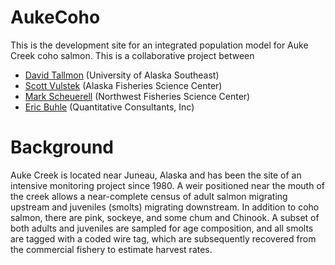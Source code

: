 # AukeCoho

This is the development site for an integrated population model for Auke Creek coho salmon. This is a collaborative project between

* [David Tallmon](http://www.uas.alaska.edu/dir/datallmon.html) (University of Alaska Southeast)
* [Scott Vulstek](https://www.researchgate.net/profile/Scott_Vulstek) (Alaska Fisheries Science Center)
* [Mark Scheuerell](https://faculty.washington.edu/scheuerl/) (Northwest Fisheries Science Center)
* [Eric Buhle](mailto:eric.buhle@noaa.gov) (Quantitative Consultants, Inc)

# Background

Auke Creek is located near Juneau, Alaska and has been the site of an intensive monitoring project since 1980. A weir positioned near the mouth of the creek allows a near-complete census of adult salmon migrating upstream and juveniles (smolts) migrating downstream. In addition to coho salmon, there are pink, sockeye, and some chum and Chinook. A subset of both adults and juveniles are sampled for age composition, and all smolts are tagged with a coded wire tag, which are subsequently recovered from the commercial fishery to estimate harvest rates. 
